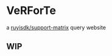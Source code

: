 # VeRForTe

a [ruyisdk/support-matrix](https://github.com/ruyisdk/support-matrix) query website

## WIP 

